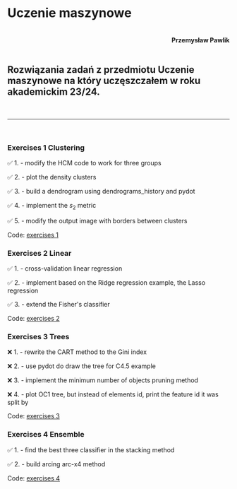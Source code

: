 # **Uczenie maszynowe**
<br>
<div style="text-align: right"><b>Przemysław Pawlik</b></div>
<br>

## Rozwiązania zadań z przedmiotu Uczenie maszynowe na który uczęszczałem w roku akademickim 23/24.
<br>

----------
<br>

### Exercises 1 Clustering

✅ 1. - modify the HCM code to work for three groups

✅ 2. - plot the density clusters

✅ 3. - build a dendrogram using dendrograms_history and pydot

✅ 4. - implement the $s_2$ metric

✅ 5. - modify the output image with borders between clusters

Code: [exercises 1](047Clustering_Exercises.ipynb)

### Exercises 2 Linear

✅ 1. - cross-validation linear regression

✅ 2. - implement based on the Ridge regression example, the Lasso regression

✅ 3. - extend the Fisher's classifier

Code: [exercises 2](025_Exercises.ipynb)

### Exercises 3 Trees

❌ 1. - rewrite the CART method to the Gini index

❌ 2. - use pydot do draw the tree for C4.5 example

❌ 3. - implement the minimum number of objects pruning method

❌ 4. - plot OC1 tree, but instead of elements id, print the feature id it was split by

Code: [exercises 3](055Decision_trees_Exercises.ipynb)

### Exercises 4 Ensemble

✅ 1. - find the best three classifier in the stacking method

✅ 2. - build arcing arc-x4 method

Code: [exercises 4](075Ensemble_Exercises.ipynb)